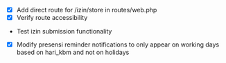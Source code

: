 - [x] Add direct route for /izin/store in routes/web.php
- [x] Verify route accessibility
- Test izin submission functionality
- [x] Modify presensi reminder notifications to only appear on working days based on hari_kbm and not on holidays
